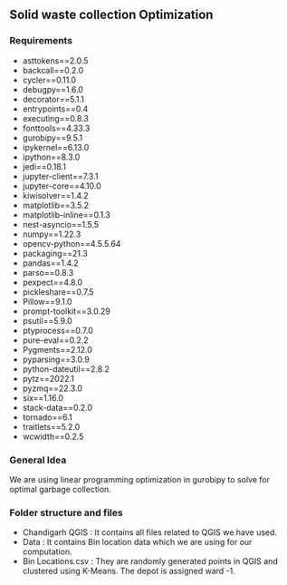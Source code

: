 ## Solid waste collection Optimization

### Requirements

- asttokens==2.0.5
- backcall==0.2.0
- cycler==0.11.0
- debugpy==1.6.0
- decorator==5.1.1
- entrypoints==0.4
- executing==0.8.3
- fonttools==4.33.3
- gurobipy==9.5.1
- ipykernel==6.13.0
- ipython==8.3.0
- jedi==0.18.1
- jupyter-client==7.3.1
- jupyter-core==4.10.0
- kiwisolver==1.4.2
- matplotlib==3.5.2
- matplotlib-inline==0.1.3
- nest-asyncio==1.5.5
- numpy==1.22.3
- opencv-python==4.5.5.64
- packaging==21.3
- pandas==1.4.2
- parso==0.8.3
- pexpect==4.8.0
- pickleshare==0.7.5
- Pillow==9.1.0
- prompt-toolkit==3.0.29
- psutil==5.9.0
- ptyprocess==0.7.0
- pure-eval==0.2.2
- Pygments==2.12.0
- pyparsing==3.0.9
- python-dateutil==2.8.2
- pytz==2022.1
- pyzmq==22.3.0
- six==1.16.0
- stack-data==0.2.0
- tornado==6.1
- traitlets==5.2.0
- wcwidth==0.2.5 

### General Idea
We are using linear programming optimization in gurobipy to solve for optimal garbage collection.

### Folder structure and files
- Chandigarh QGIS : It contains all files related to QGIS we have used.
- Data : It contains Bin location data which we are using for our computation.
 - Bin Locations.csv : They are randomly generated points in QGIS and clustered using K-Means. The depot is assigned ward -1.
